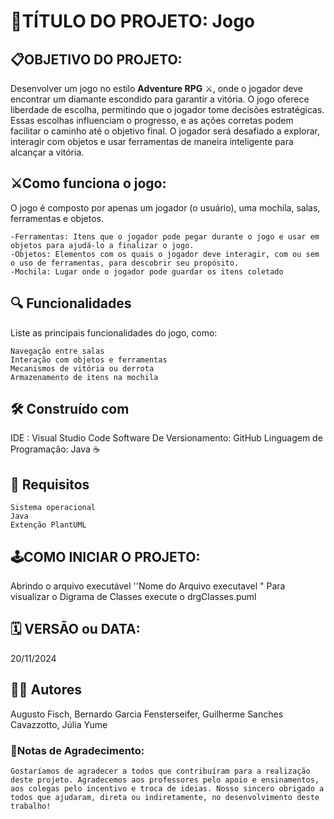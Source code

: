 # 💎TÍTULO DO PROJETO: Jogo

## 📋OBJETIVO DO PROJETO:

Desenvolver um jogo no estilo **Adventure RPG** ⚔️, onde o jogador deve encontrar um diamante escondido para garantir a vitória. O jogo oferece liberdade de escolha, permitindo que o jogador tome decisões estratégicas. Essas escolhas influenciam o progresso, e as ações corretas podem facilitar o caminho até o objetivo final. O jogador será desafiado a explorar, interagir com objetos e usar ferramentas de maneira inteligente para alcançar a vitória.

## ⚔️Como funciona o jogo:

O jogo é composto por apenas um jogador (o usuário), uma mochila, salas, ferramentas e objetos.

    -Ferramentas: Itens que o jogador pode pegar durante o jogo e usar em objetos para ajudá-lo a finalizar o jogo.
    -Objetos: Elementos com os quais o jogador deve interagir, com ou sem o uso de ferramentas, para descobrir seu propósito.
    -Mochila: Lugar onde o jogador pode guardar os itens coletado

## 🔍 Funcionalidades

Liste as principais funcionalidades do jogo, como:

    Navegação entre salas
    Interação com objetos e ferramentas
    Mecanismos de vitória ou derrota
    Armazenamento de itens na mochila

## 🛠️ Construído com

IDE : Visual Studio Code
Software De Versionamento: GitHub
Linguagem de Programação: Java ☕

## 📑 Requisitos

    Sistema operacional
    Java
    Extenção PlantUML

## 🕹️COMO INICIAR O PROJETO:

Abrindo o arquivo executável ''Nome do Arquivo executavel "
Para visualizar o Digrama de Classes execute o drgClasses.puml

## 🗓️ VERSÃO ou DATA:

20/11/2024

## 🧑‍💻 Autores

Augusto Fisch, Bernardo Garcia Fensterseifer, Guilherme Sanches Cavazzotto, Júlia Yume

### 🤗Notas de Agradecimento:

    Gostaríamos de agradecer a todos que contribuíram para a realização deste projeto. Agradecemos aos professores pelo apoio e ensinamentos, aos colegas pelo incentivo e troca de ideias. Nosso sincero obrigado a todos que ajudaram, direta ou indiretamente, no desenvolvimento deste trabalho!
